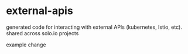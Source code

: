 # external-apis
generated code for interacting with external APIs (kubernetes, Istio, etc). shared across solo.io projects

example change



